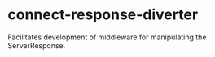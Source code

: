 connect-response-diverter
=========================

Facilitates development of middleware for manipulating the ServerResponse.